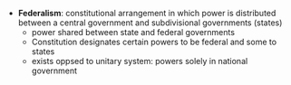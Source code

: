 - **Federalism**: constitutional arrangement in which power is distributed between a central government and subdivisional governments (states) 
	- power shared between state and federal governments
	- Constitution designates certain powers to be federal and some to states
	- exists oppsed to unitary system: powers solely in national government